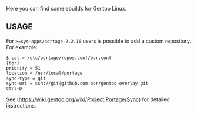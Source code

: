
Here you can find some ebuilds for Gentoo Linux.

## USAGE

For `>=sys-apps/portage-2.2.16` users is possible to add a custom repository.
For example:
```
$ cat > /etc/portage/repos.conf/bor.conf
[bor]
priority = 51
location = /usr/local/portage
sync-type = git
sync-uri = ssh://git@github.com:bor/gentoo-overlay.git
Ctrl-D
```

See (https://wiki.gentoo.org/wiki/Project:Portage/Sync) for detailed instructions.
